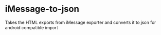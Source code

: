 # iMessage-to-json
Takes the HTML exports from iMessage exporter and converts it to json for android compatible import
